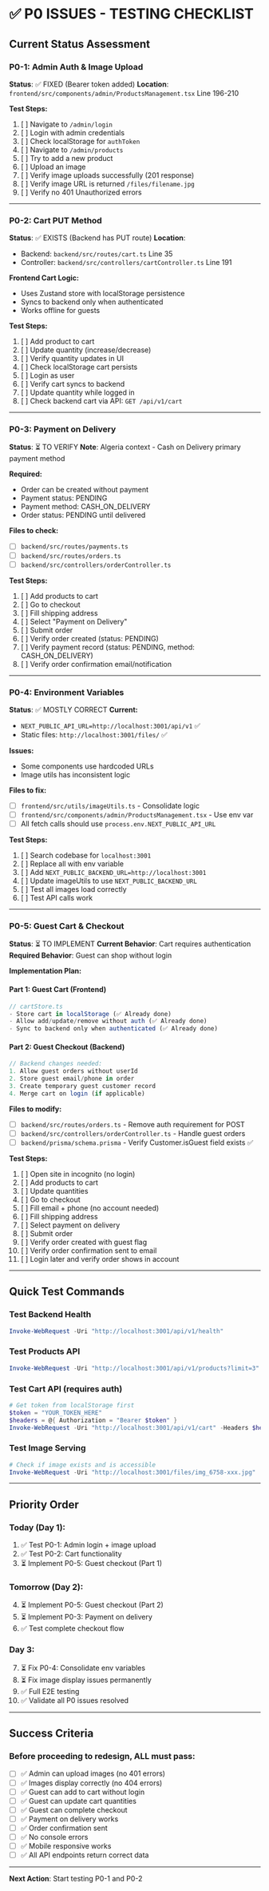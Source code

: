 # ✅ P0 ISSUES - TESTING CHECKLIST

## Current Status Assessment

### P0-1: Admin Auth & Image Upload
**Status**: ✅ FIXED (Bearer token added)
**Location**: `frontend/src/components/admin/ProductsManagement.tsx` Line 196-210

**Test Steps:**
1. [ ] Navigate to `/admin/login`
2. [ ] Login with admin credentials
3. [ ] Check localStorage for `authToken`
4. [ ] Navigate to `/admin/products`
5. [ ] Try to add a new product
6. [ ] Upload an image
7. [ ] Verify image uploads successfully (201 response)
8. [ ] Verify image URL is returned `/files/filename.jpg`
9. [ ] Verify no 401 Unauthorized errors

---

### P0-2: Cart PUT Method
**Status**: ✅ EXISTS (Backend has PUT route)
**Location**: 
- Backend: `backend/src/routes/cart.ts` Line 35
- Controller: `backend/src/controllers/cartController.ts` Line 191

**Frontend Cart Logic:**
- Uses Zustand store with localStorage persistence
- Syncs to backend only when authenticated
- Works offline for guests

**Test Steps:**
1. [ ] Add product to cart
2. [ ] Update quantity (increase/decrease)
3. [ ] Verify quantity updates in UI
4. [ ] Check localStorage cart persists
5. [ ] Login as user
6. [ ] Verify cart syncs to backend
7. [ ] Update quantity while logged in
8. [ ] Check backend cart via API: `GET /api/v1/cart`

---

### P0-3: Payment on Delivery
**Status**: ⏳ TO VERIFY
**Note**: Algeria context - Cash on Delivery primary payment method

**Required:**
- Order can be created without payment
- Payment status: PENDING
- Payment method: CASH_ON_DELIVERY
- Order status: PENDING until delivered

**Files to check:**
- [ ] `backend/src/routes/payments.ts`
- [ ] `backend/src/routes/orders.ts`
- [ ] `backend/src/controllers/orderController.ts`

**Test Steps:**
1. [ ] Add products to cart
2. [ ] Go to checkout
3. [ ] Fill shipping address
4. [ ] Select "Payment on Delivery"
5. [ ] Submit order
6. [ ] Verify order created (status: PENDING)
7. [ ] Verify payment record (status: PENDING, method: CASH_ON_DELIVERY)
8. [ ] Verify order confirmation email/notification

---

### P0-4: Environment Variables
**Status**: ✅ MOSTLY CORRECT
**Current:**
- `NEXT_PUBLIC_API_URL=http://localhost:3001/api/v1` ✅
- Static files: `http://localhost:3001/files/` ✅

**Issues:**
- Some components use hardcoded URLs
- Image utils has inconsistent logic

**Files to fix:**
- [ ] `frontend/src/utils/imageUtils.ts` - Consolidate logic
- [ ] `frontend/src/components/admin/ProductsManagement.tsx` - Use env var
- [ ] All fetch calls should use `process.env.NEXT_PUBLIC_API_URL`

**Test Steps:**
1. [ ] Search codebase for `localhost:3001`
2. [ ] Replace all with env variable
3. [ ] Add `NEXT_PUBLIC_BACKEND_URL=http://localhost:3001`
4. [ ] Update imageUtils to use `NEXT_PUBLIC_BACKEND_URL`
5. [ ] Test all images load correctly
6. [ ] Test API calls work

---

### P0-5: Guest Cart & Checkout
**Status**: ⏳ TO IMPLEMENT
**Current Behavior**: Cart requires authentication
**Required Behavior**: Guest can shop without login

**Implementation Plan:**

#### Part 1: Guest Cart (Frontend)
```typescript
// cartStore.ts
- Store cart in localStorage (✅ Already done)
- Allow add/update/remove without auth (✅ Already done)
- Sync to backend only when authenticated (✅ Already done)
```

#### Part 2: Guest Checkout (Backend)
```typescript
// Backend changes needed:
1. Allow guest orders without userId
2. Store guest email/phone in order
3. Create temporary guest customer record
4. Merge cart on login (if applicable)
```

**Files to modify:**
- [ ] `backend/src/routes/orders.ts` - Remove auth requirement for POST
- [ ] `backend/src/controllers/orderController.ts` - Handle guest orders
- [ ] `backend/prisma/schema.prisma` - Verify Customer.isGuest field exists ✅

**Test Steps:**
1. [ ] Open site in incognito (no login)
2. [ ] Add products to cart
3. [ ] Update quantities
4. [ ] Go to checkout
5. [ ] Fill email + phone (no account needed)
6. [ ] Fill shipping address
7. [ ] Select payment on delivery
8. [ ] Submit order
9. [ ] Verify order created with guest flag
10. [ ] Verify order confirmation sent to email
11. [ ] Login later and verify order shows in account

---

## Quick Test Commands

### Test Backend Health
```powershell
Invoke-WebRequest -Uri "http://localhost:3001/api/v1/health"
```

### Test Products API
```powershell
Invoke-WebRequest -Uri "http://localhost:3001/api/v1/products?limit=3"
```

### Test Cart API (requires auth)
```powershell
# Get token from localStorage first
$token = "YOUR_TOKEN_HERE"
$headers = @{ Authorization = "Bearer $token" }
Invoke-WebRequest -Uri "http://localhost:3001/api/v1/cart" -Headers $headers
```

### Test Image Serving
```powershell
# Check if image exists and is accessible
Invoke-WebRequest -Uri "http://localhost:3001/files/img_6758-xxx.jpg"
```

---

## Priority Order

### Today (Day 1):
1. ✅ Test P0-1: Admin login + image upload
2. ✅ Test P0-2: Cart functionality  
3. ⏳ Implement P0-5: Guest checkout (Part 1)

### Tomorrow (Day 2):
4. ⏳ Implement P0-5: Guest checkout (Part 2)
5. ⏳ Implement P0-3: Payment on delivery
6. ✅ Test complete checkout flow

### Day 3:
7. ⏳ Fix P0-4: Consolidate env variables
8. ⏳ Fix image display issues permanently
9. ✅ Full E2E testing
10. ✅ Validate all P0 issues resolved

---

## Success Criteria

### Before proceeding to redesign, ALL must pass:
- [ ] ✅ Admin can upload images (no 401 errors)
- [ ] ✅ Images display correctly (no 404 errors)
- [ ] ✅ Guest can add to cart without login
- [ ] ✅ Guest can update cart quantities
- [ ] ✅ Guest can complete checkout
- [ ] ✅ Payment on delivery works
- [ ] ✅ Order confirmation sent
- [ ] ✅ No console errors
- [ ] ✅ Mobile responsive works
- [ ] ✅ All API endpoints return correct data

---

**Next Action**: Start testing P0-1 and P0-2
